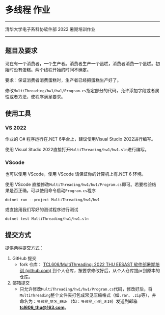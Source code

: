 # 多线程 作业

---

清华大学电子系科协软件部 2022 暑期培训作业

---

## 题目及要求

现在有一个消费者，一个生产者。消费者生产一个蛋糕，消费者消费一个蛋糕。初始时没有蛋糕。两个线程开始的时间不确定。

要求：保证消费者消费蛋糕时，生产者已经把蛋糕生产好了。

修改`MultiThreading/hw1/hw1/Program.cs`指定部分的代码，允许添加字段或者属性或者方法，使程序满足要求。

## 使用工具

### VS 2022

作业的 C# 程序运行在.NET 6平台上，建议使用Visual Studio 2022进行编写。

使用 Visual Studio 2022直接打开`MultiThreading/hw1/hw1.sln`进行编写。

### VScode

也可以使用 VScode，使用 VScode 请保证你的计算机上有.NET 6 环境。

使用 VScode 直接修改`MultiThreading/hw1/hw1/Program.cs`即可。若要检验结果是否正确，可以使用命令启动`Program.cs`程序

`dotnet run --project MultiThreading/hw1/hw1`

或直接用我们写好的测试程序进行测试

`dotnet test MultiThreading/hw1/hw1.sln`

## 提交方式

提供两种提交方式：

1. GitHub 提交
   - fork 仓库： [TCL606/MultiThreading: 2022 THU EESAST 软件部暑期培训 (github.com)](https://github.com/TCL606/MultiThreading) 到个人仓库，按要求修改好后，从个人仓库提pr到原本的仓库。
2. 邮箱提交
   - 只允许修改`MultiThreading/hw1/hw1/Program.cs`代码，修改好后，将`MultiThreading`整个文件夹打包成常见压缩格式（如`.rar`、`.zip`等），并命名为：`多线程_姓名_班级` （如：`多线程_小明_无19`）发送到邮箱 **tcl606_thu@163.com**。

